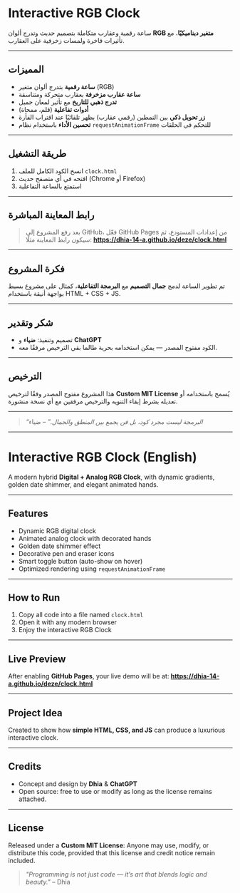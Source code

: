 #  Interactive RGB Clock

ساعة رقمية وعقارب متكاملة بتصميم حديث وتدرج ألوان **RGB متغير ديناميكيًا**، مع تأثيرات فاخرة ولمسات زخرفية على العقارب.

---

##  المميزات

*  **ساعة رقمية** بتدرج ألوان متغير (RGB)
*  **ساعة عقارب مزخرفة** بعقارب متحركة ومتناسقة
*  **تدرج ذهبي للتاريخ** مع تأثير لمعان جميل
*  **أدوات تفاعلية** (قلم، ممحاة)
*  **زر تحويل ذكي** بين النمطين (رقمي  عقارب) يظهر تلقائيًا عند اقتراب الفأرة
*  **تحسين الأداء** باستخدام نظام `requestAnimationFrame` للتحكم في الحلقات

---

##  طريقة التشغيل

1. انسخ الكود الكامل للملف `clock.html`
2. افتحه في أي متصفح حديث (Chrome أو Firefox)
3. استمتع بالساعة التفاعلية

---

##  رابط المعاينة المباشرة

> بعد رفع المشروع إلى GitHub، فعّل GitHub Pages من إعدادات المستودع،
> ثم سيكون رابط المعاينة مثلًا:
> **https://dhia-14-a.github.io/deze/clock.html**

---

##  فكرة المشروع

تم تطوير الساعة لدمج **جمال التصميم** مع **البرمجة التفاعلية**،
كمثال على مشروع بسيط بواجهة أنيقة باستخدام HTML + CSS + JS.

---

##  شكر وتقدير

*  تصميم وتنفيذ: **ضياء** و **ChatGPT**
*  الكود مفتوح المصدر — يمكن استخدامه بحرية طالما بقي الترخيص مرفقًا معه.

---

##  الترخيص

هذا المشروع مفتوح المصدر وفقًا لترخيص **Custom MIT License**
يُسمح باستخدامه أو تعديله بشرط إبقاء التنويه والترخيص مرفقين مع أي نسخة منشورة.

---

>  *“البرمجة ليست مجرد كود، بل فن يجمع بين المنطق والجمال.”* – ضياء

---

#  Interactive RGB Clock (English)

A modern hybrid **Digital + Analog RGB Clock**, with dynamic gradients, golden date shimmer, and elegant animated hands.

---

##  Features

*  Dynamic RGB digital clock
*  Animated analog clock with decorated hands
*  Golden date shimmer effect
*  Decorative pen and eraser icons
*  Smart toggle button (auto-show on hover)
*  Optimized rendering using `requestAnimationFrame`

---

##  How to Run

1. Copy all code into a file named `clock.html`
2. Open it with any modern browser
3. Enjoy the interactive RGB Clock 

---

##  Live Preview

After enabling **GitHub Pages**, your live demo will be at:
**https://dhia-14-a.github.io/deze/clock.html**

---

##  Project Idea

Created to show how **simple HTML, CSS, and JS** can produce a luxurious interactive clock.

---

##  Credits

*  Concept and design by **Dhia** & **ChatGPT**
*  Open source: free to use or modify as long as the license remains attached.

---

##  License

Released under a **Custom MIT License**:
Anyone may use, modify, or distribute this code, provided that this license and credit notice remain included.

>  *"Programming is not just code — it’s art that blends logic and beauty."* – Dhia
